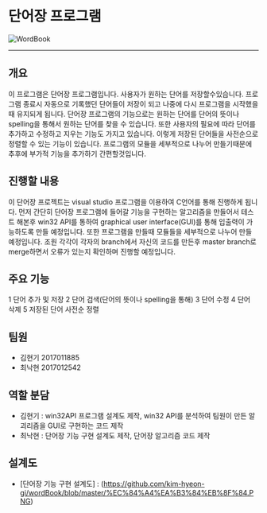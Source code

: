 # **단어장 프로그램**
![WordBook](https://us.123rf.com/450wm/mochipet/mochipet1511/mochipet151100031/48106295-%EB%B2%A1%ED%84%B0-%EC%9D%BC%EB%9F%AC%EC%8A%A4%ED%8A%B8-%EB%A0%88%EC%9D%B4-%EC%85%98-%ED%8F%89%EB%A9%B4-%EC%84%A4%EA%B3%84-%EB%8F%84%EC%84%9C-%EB%B0%B1%EA%B3%BC-%EC%82%AC%EC%A0%84%EC%9D%98-%EC%82%AC%EA%B0%81%ED%98%95-%EB%AA%A8%EC%96%91%EC%9D%84-%EC%95%84%EC%9D%B4%EC%BD%98.jpg?ver=6)
***
## **개요**
이 프로그램은 단어장 프로그램입니다. 사용자가 원하는 단어를 저장할수있습니다. 프로그램 종료시 자동으로 기록했던 단어들이 저장이 되고 나중에 다시 프로그램을 시작했을때 유지되게 됩니다.
단어장 프로그램의 기능으로는 원하는 단어를 단어의 뜻이나 spelling을 통해서 원하는 단어를 찾을 수 있습니다. 또한 사용자의 필요에 따라 단어를 추가하고 수정하고 지우는 기능도 가지고 있습니다. 이렇게 저장된 단어들을 사전순으로 정렬할 수 있는 기능이 있습니다. 프로그램의 모듈을 세부적으로 나누어 만들기때문에 추후에 부가적 기능을 추가하기 간편할것입니다.


## **진행할 내용**
이 단어장 프로젝트는  visual studio 프로그램을 이용하여 C언어를 통해 진행하게 됩니다. 먼저 간단히 단어장 프로그램에 들어갈 기능을 구현하는 알고리즘을 만들어서 테스트 해본후 win32 API를 통하여 graphical user interface(GUI)를 통해 입출력이 가능하도록 만들 예정입니다. 또한 프로그램을 만들때 모듈들을 세부적으로 나누어 만들 예정입니다.
조원 각각이 각자의 branch에서 자신의 코드를 만든후 master branch로 merge하면서 오류가 있는지 확인하며 진행할 예정입니다.

## **주요 기능**
1 단어 추가 및 저장
2 단어 검색(단어의 뜻이나 spelling을 통해)
3 단어 수정
4 단어 삭제
5 저장된 단어 사전순 정렬

## **팀원**
* 김현기 2017011885
* 최낙현 2017012542

## **역할 분담**
* 김현기 : win32API 프로그램 설계도 제작, win32 API를 분석하여 팀원이 만든 알괴리즘을 GUI로 구현하는 코드 제작
* 최낙현 : 단어장 기능 구현 설계도 제작, 단어장 알고리즘 코드 제작

## **설계도**
* [단어장 기능 구현 설계도] : (https://github.com/kim-hyeon-gi/wordBook/blob/master/%EC%84%A4%EA%B3%84%EB%8F%84.PNG)
